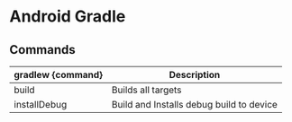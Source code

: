 # Android Gradle


## Commands

| gradlew {command} | Description                              |
| ----------------- | ---------------------------------------- |
| build             | Builds all targets                       |
| installDebug      | Build and Installs debug build to device |

